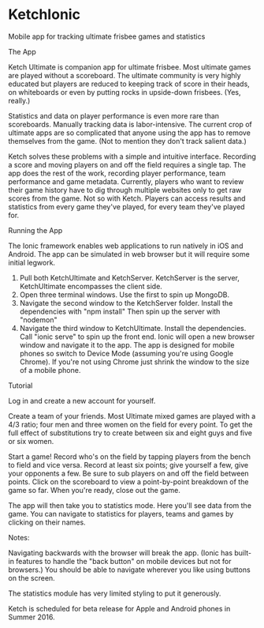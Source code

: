 # KetchIonic
Mobile app for tracking ultimate frisbee games and statistics

The App

  Ketch Ultimate is companion app for ultimate frisbee. Most ultimate games are played without a scoreboard. The ultimate community is very highly educated but players are reduced to keeping track of score in their heads, on whiteboards or even by putting rocks in upside-down frisbees. (Yes, really.) 

  Statistics and data on player performance is even more rare than scoreboards. Manually tracking data is labor-intensive. The current crop of ultimate apps are so complicated that anyone using the app has to remove themselves from the game. (Not to mention they don't track salient data.)

  Ketch solves these problems with a simple and intuitive interface. Recording a score and moving players on and off the field requires a single tap. The app does the rest of the work, recording  player performance, team performance and game metadata.
  Currently, players who want to review their game history have to dig through multiple websites only to get raw scores from the game. Not so with Ketch. Players can access results and statistics from every game they've played, for every team they've played for.

Running the App

The Ionic framework enables web applications to run natively in iOS and Android. The app can be simulated in web browser but it will require some initial legwork. 

1. Pull both KetchUltimate and KetchServer. KetchServer is the server, KetchUltimate encompasses the client side.
2. Open three terminal windows. Use the first to spin up MongoDB.
3. Navigate the second window to the KetchServer folder. Install the dependencies with "npm install" Then spin up the server with "nodemon"
4. Navigate the third window to KetchUltimate. Install the dependencies. Call "ionic serve" to spin up the front end. Ionic will open a new browser window and navigate it to the app. The app is designed for mobile phones so switch to Device Mode (assuming you're using Google Chrome). If you're not using Chrome just shrink the window to the size of a mobile phone.

Tutorial

  Log in and create a new account for yourself.
  
  Create a team of your friends. Most Ultimate mixed games are played with a 4/3 ratio; four men and three women on the field for every point. To get the full effect of substitutions try to create between six and eight guys and five or six women.
  
  Start a game! Record who's on the field by tapping players from the bench to field and vice versa. Record at least six points; give yourself a few, give your opponents a few. Be sure to sub players on and off the field between points. Click on the scoreboard to view a point-by-point breakdown of the game so far. When you're ready, close out the game. 
  
  The app will then take you to statistics mode. Here you'll see data from the game. You can navigate to statistics for players, teams and games by clicking on their names. 

Notes:

  Navigating backwards with the browser will break the app. (Ionic has built-in features to handle the "back button" on mobile devices but not for browsers.) You should be able to navigate wherever you like using buttons on the screen.
  
  The statistics module has very limited styling to put it generously. 

Ketch is scheduled for beta release for Apple and Android phones in Summer 2016.
